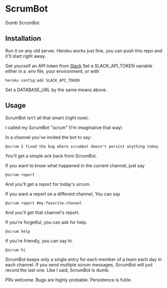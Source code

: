 # ScrumBot
Dumb ScrumBot.

## Installation

Run it on any old server. Heroku works just fine, you can push this repo and it'll start right away.

Get yourself an API token from [Slack](http://slack.com/services/new/bot)
Set a SLACK_API_TOKEN variable either in a .env file, your environment, or with

```
heroku config:add SLACK_API_TOKEN
```

Set a DATABASE_URL by the same means above.

## Usage

ScrumBot isn't all that smart (right now).

I called my ScrumBot "scrum" (I'm imaginative that way)

In a channel you've invited the bot to say:

```
@scrum I fixed the bug where scrumbot doesn't persist anything today
```

You'll get a simple ack back from ScrumBot.

If you want to know what happened in the current channel, just say

```
@scrum report
```

And you'll get a report for today's scrum.

If you want a report on a different channel, You can say

```
@scrum report #my-favorite-channel
```

And you'll get that channel's report.


If you're forgetful, you can ask for help.

```
@scrum help
```

If you're friendly, you can say hi.

```
@scrum hi
```

ScrumBot keeps only a single entry for each member of a team each day in each channel.
If you send multiple scrum messages, ScrumBot will just record the last one.
Like I said, ScrumBot is dumb.

PRs welcome.
Bugs are highly probable.
Persistence is futile.
